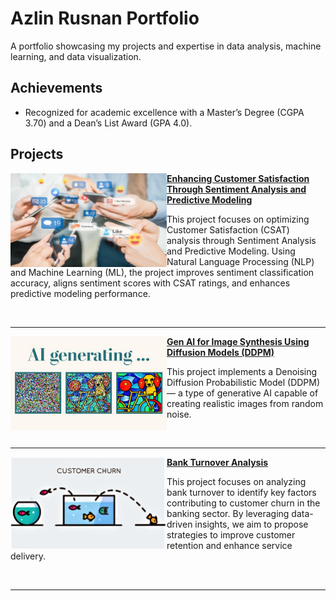 # Azlin Rusnan Portfolio
A portfolio showcasing my projects and expertise in data analysis, machine learning, and data visualization.

## Achievements
- Recognized for academic excellence with a Master’s Degree (CGPA 3.70) and a Dean’s List Award (GPA 4.0).

## Projects

<img align="left" width="250" height="150" src="https://github.com/AzlinRusnan/Portfolio/blob/main/Images/1).jpg"> **[Enhancing Customer Satisfaction Through Sentiment Analysis and Predictive Modeling](https://github.com/AzlinRusnan/Optimizing_CSAT_Through_Sentiment-Analysis_and_Predictive-Modeling/tree/main)**

This project focuses on optimizing Customer Satisfaction (CSAT) analysis through Sentiment Analysis and Predictive Modeling. Using Natural Language Processing (NLP) and Machine Learning (ML), the project improves sentiment classification accuracy, aligns sentiment scores with CSAT ratings, and enhances predictive modeling performance.

<br clear="left"/>

---

<img align="left" width="250" height="150" src="https://github.com/AzlinRusnan/Portfolio/blob/main/Images/3).jpeg"> **[Gen AI for Image Synthesis Using Diffusion Models (DDPM)](https://github.com/AzlinRusnan/Generative-Image-Synthesis-Using-Diffusion-Models)**

This project implements a Denoising Diffusion Probabilistic Model (DDPM) — a type of generative AI capable of creating realistic images from random noise.

<br clear="left"/>

---

<img align="left" width="250" height="150" src="https://github.com/AzlinRusnan/Portfolio/blob/main/Images/2.jpeg"> **[Bank Turnover Analysis](https://github.com/AzlinRusnan/Bank_Turnover_Analysis)**

This project focuses on analyzing bank turnover to identify key factors contributing to customer churn in the banking sector. By leveraging data-driven insights, we aim to propose strategies to improve customer retention and enhance service delivery.

<br clear="left"/>

---
